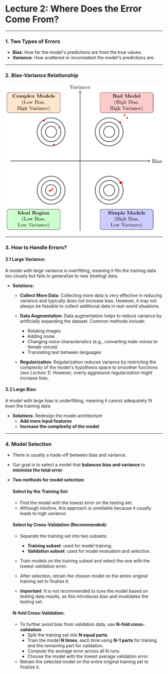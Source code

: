# Lecture 2: Where Does the Error Come From?
---

### 1. Two Types of Errors
- **Bias**: How far the model's predictions are from the true values.
- **Variance**: How scattered or inconsistent the model's predictions are.

---

### 2. Bias-Variance Relationship
![Bias-Variance Trade-off](./tex/02/Fig_1.png)

---

### 3. How to Handle Errors?

#### 3.1 **Large Variance**:
A model with large variance is overfitting, meaning it fits the training data too closely but fails to generalize to new (testing) data.

- **Solutions**:
  - **Collect More Data**:
    Collecting more data is very effective in reducing variance and typically does not increase bias. However, it may not always be feasible to collect additional data in real-world situations.
  
  - **Data Augmentation**:
    Data augmentation helps to reduce variance by artificially expanding the dataset. Common methods include:
    - Rotating images
    - Adding noise
    - Changing voice characteristics (e.g., converting male voices to female voices)
    - Translating text between languages

  - **Regularization**:
    Regularization reduces variance by restricting the complexity of the model's hypothesis space to smoother functions *(see Lecture 1)*. However, overly aggressive regularization might increase bias.

#### 3.2 **Large Bias**:
A model with large bias is underfitting, meaning it cannot adequately fit even the training data.

- **Solutions**:
Redesign the model architecture
  - **Add more input features**
  - **Increase the complexity of the model**

---

### 4. Model Selection

- There is usually a trade-off between bias and variance.
- Our goal is to select a model that **balances bias and variance** to **minimize the total error**.

- **Two methods for model selection**:
  
  #### Select by the Training Set:
  - Find the model with the lowest error on the testing set.
  - Although intuitive, this approach is unreliable because it usually leads to high variance.

  #### Select by Cross-Validation (Recommended):
  - Separate the training set into two subsets:
    - **Training subset**: used for model training.
    - **Validation subset**: used for model evaluation and selection.

  - Train models on the training subset and select the one with the lowest validation error.
  - After selection, retrain the chosen model on the entire original training set to finalize it.

  - ***Important***: It is not recommended to tune the model based on testing data results, as this introduces bias and invalidates the testing set.

  #### N-fold Cross-Validation:
  - To further avoid bias from validation data, use **N-fold cross-validation**:
    - Split the training set into **N equal parts**.
    - Train the model **N times**, each time using **N-1 parts** for training and the remaining part for validation.
    - Compute the average error across all N runs.
    - Choose the model with the lowest average validation error.
  - Retrain the selected model on the entire original training set to finalize it.

